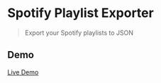 # Spotify Playlist Exporter

> Export your Spotify playlists to JSON

## Demo

[Live Demo](https://dev.peterfiorella.com/spotifyexport/public/)
